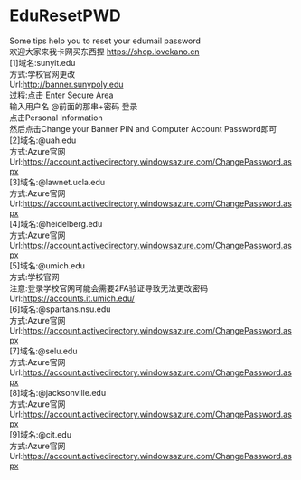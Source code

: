 # EduResetPWD
Some tips help you to reset your edumail password
<br>欢迎大家来我卡网买东西捏 https://shop.lovekano.cn
<br>[1]域名:sunyit.edu
<br>方式:学校官网更改
<br>Url:http://banner.sunypoly.edu
<br>过程:点击 Enter Secure Area
<br>输入用户名 @前面的那串+密码 登录
<br>点击Personal Information
<br>然后点击Change your Banner PIN and Computer Account Password即可
<br>[2]域名:@uah.edu
<br>方式:Azure官网
<br>Url:https://account.activedirectory.windowsazure.com/ChangePassword.aspx
<br>[3]域名:@lawnet.ucla.edu
<br>方式:Azure官网
<br>Url:https://account.activedirectory.windowsazure.com/ChangePassword.aspx
<br>[4]域名:@heidelberg.edu
<br>方式:Azure官网
<br>Url:https://account.activedirectory.windowsazure.com/ChangePassword.aspx
<br>[5]域名:@umich.edu
<br>方式:学校官网
<br>注意:登录学校官网可能会需要2FA验证导致无法更改密码
<br>Url:https://accounts.it.umich.edu/
<br>[6]域名:@spartans.nsu.edu
<br>方式:Azure官网
<br>Url:https://account.activedirectory.windowsazure.com/ChangePassword.aspx
<br>[7]域名:@selu.edu
<br>方式:Azure官网
<br>Url:https://account.activedirectory.windowsazure.com/ChangePassword.aspx
<br>[8]域名:@jacksonville.edu
<br>方式:Azure官网
<br>Url:https://account.activedirectory.windowsazure.com/ChangePassword.aspx
<br>[9]域名:@cit.edu
<br>方式:Azure官网
<br>Url:https://account.activedirectory.windowsazure.com/ChangePassword.aspx

